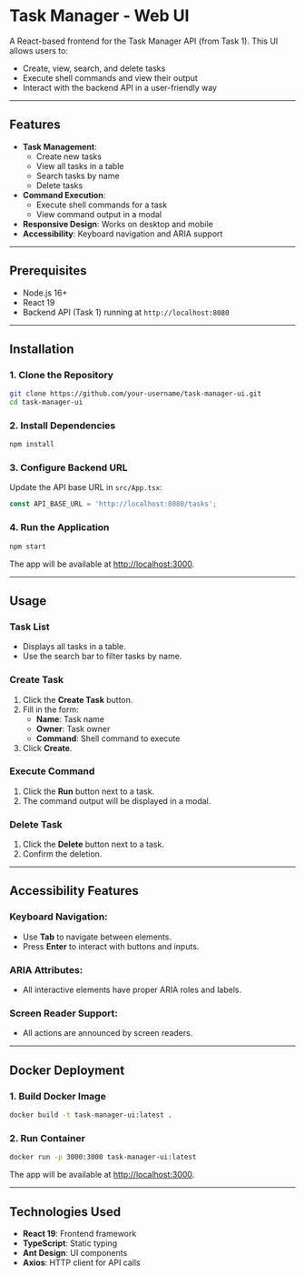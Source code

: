 # Task Manager - Web UI

A React-based frontend for the Task Manager API (from Task 1). This UI allows users to:
- Create, view, search, and delete tasks
- Execute shell commands and view their output
- Interact with the backend API in a user-friendly way

---

## Features
- **Task Management**:
  - Create new tasks
  - View all tasks in a table
  - Search tasks by name
  - Delete tasks
- **Command Execution**:
  - Execute shell commands for a task
  - View command output in a modal
- **Responsive Design**: Works on desktop and mobile
- **Accessibility**: Keyboard navigation and ARIA support

---

## Prerequisites
- Node.js 16+
- React 19
- Backend API (Task 1) running at `http://localhost:8080`

---

## Installation

### 1. Clone the Repository
```bash
git clone https://github.com/your-username/task-manager-ui.git
cd task-manager-ui
```

### 2. Install Dependencies
```bash
npm install
```

### 3. Configure Backend URL
Update the API base URL in `src/App.tsx`:
```typescript
const API_BASE_URL = 'http://localhost:8080/tasks';
```

### 4. Run the Application
```bash
npm start
```
The app will be available at [http://localhost:3000](http://localhost:3000).

---

## Usage

### Task List
- Displays all tasks in a table.
- Use the search bar to filter tasks by name.

### Create Task
1. Click the **Create Task** button.
2. Fill in the form:
   - **Name**: Task name
   - **Owner**: Task owner
   - **Command**: Shell command to execute
3. Click **Create**.

### Execute Command
1. Click the **Run** button next to a task.
2. The command output will be displayed in a modal.

### Delete Task
1. Click the **Delete** button next to a task.
2. Confirm the deletion.

---

## Accessibility Features
### Keyboard Navigation:
- Use **Tab** to navigate between elements.
- Press **Enter** to interact with buttons and inputs.

### ARIA Attributes:
- All interactive elements have proper ARIA roles and labels.

### Screen Reader Support:
- All actions are announced by screen readers.

---

## Docker Deployment

### 1. Build Docker Image
```bash
docker build -t task-manager-ui:latest .
```

### 2. Run Container
```bash
docker run -p 3000:3000 task-manager-ui:latest
```

The app will be available at [http://localhost:3000](http://localhost:3000).

---

## Technologies Used
- **React 19**: Frontend framework
- **TypeScript**: Static typing
- **Ant Design**: UI components
- **Axios**: HTTP client for API calls


